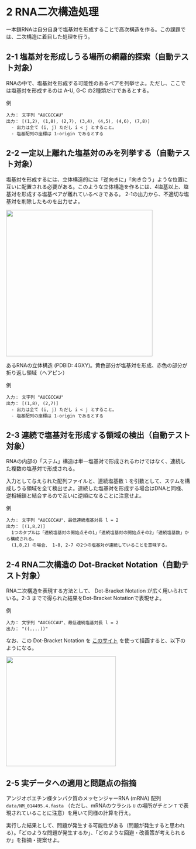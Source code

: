 # 2 RNA二次構造処理

一本鎖RNAは自分自身で塩基対を形成することで高次構造を作る。この課題では、二次構造に着目した処理を行う。



## 2-1 塩基対を形成しうる場所の網羅的探索（自動テスト対象）
RNAの中で、塩基対を形成する可能性のあるペアを列挙せよ。ただし、ここでは塩基対を形成するのは A-U, G-C の2種類だけであるとする。

例
```
入力： 文字列 "AUCGCCAU"
出力： [(1,2), (1,8), (2,7), (3,4), (4,5), (4,6), (7,8)]
  - 出力は全て (i, j) ただし i < j とすること。
  - 塩基配列の座標は 1-origin であるとする
```

## 2-2 一定以上離れた塩基対のみを列挙する（自動テスト対象）

塩基対を形成するには、立体構造的には「逆向きに」「向き合う」ような位置に互いに配置される必要がある。このような立体構造を作るには、4塩基以上、塩基対を形成する塩基ペアが離れているべきである。
2-1の出力から、不適切な塩基対を削除したものを出力せよ。

<img src="https://user-images.githubusercontent.com/6902135/229429984-522e3c05-84db-4df0-8366-d6a572d06a1d.png" style="width:400px">

あるRNAの立体構造 (PDBID: 4GXY)。黄色部分が塩基対を形成、赤色の部分が折り返し領域（ヘアピン）

例
```
入力： 文字列 "AUCGCCAU"
出力： [(1,8), (2,7)]
  - 出力は全て (i, j) ただし i < j とすること。
  - 塩基配列の座標は 1-origin であるとする
```

## 2-3 連続で塩基対を形成する領域の検出（自動テスト対象）

RNAの内部の「ステム」構造は単一塩基対で形成されるわけではなく、連続した複数の塩基対で形成される。


入力として与えられた配列ファイルと、連続塩基数 `l` を引数として、ステムを構成しうる領域を全て検出せよ。連続した塩基対を形成する場合はDNAと同様、逆相補鎖と結合するので互いに逆順になることに注意せよ。

例
```
入力： 文字列 "AUCGCCAU"、最低連続塩基対長 l = 2
出力： [(1,8,2)]
  1つのタプルは「連続塩基対の開始点その1」「連続塩基対の開始点その2」「連続塩基数」から構成される。
  (1,8,2) の場合、 1-8, 2-7 の2つの塩基対が連続していることを意味する。
```

## 2-4 RNA二次構造の Dot-Bracket Notation（自動テスト対象）

RNA二次構造を表現する方法として、 Dot-Bracket Notation が広く用いられている。2-3 までで得られた結果をDot-Bracket Notationで表現せよ。

例
```
入力： 文字列 "AUCGCCAU"、最低連続塩基対長 l = 2
出力： "((....))"
```

なお、この Dot-Bracket Notation を [このサイト](http://rna.tbi.univie.ac.at/forna/) を使って描画すると、以下のようになる。

<img src="https://user-images.githubusercontent.com/6902135/229327405-6997c08f-4767-42ec-9d8d-cc4770d6d377.svg" style="width:300px">

## 2-5 実データへの適用と問題点の指摘

アンジオポエチン様タンパク質のメッセンジャーRNA (mRNA) 配列 `data/NM_014495.4.fasta` （ただし、mRNAのウラシル `U` の場所がチミン `T` で表現されていることに注意）を用いて同様の計算を行え。

実行した結果として、問題が発生する可能性がある（問題が発生すると思われる）。「どのような問題が発生するか」、「どのような回避・改善策が考えられるか」を指摘・提案せよ。